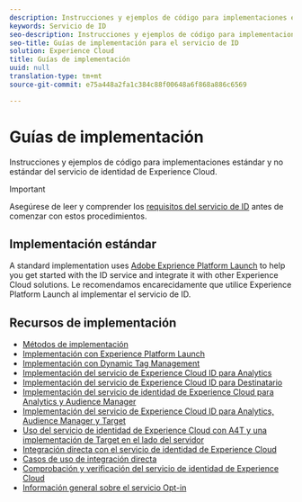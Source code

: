 ```yaml
---
description: Instrucciones y ejemplos de código para implementaciones estándar y no estándar del servicio de identidad de Experience Cloud.
keywords: Servicio de ID
seo-description: Instrucciones y ejemplos de código para implementaciones estándar y no estándar del servicio de identidad de Experience Cloud.
seo-title: Guías de implementación para el servicio de ID
solution: Experience Cloud
title: Guías de implementación
uuid: null
translation-type: tm+mt
source-git-commit: e75a448a2fa1c384c88f00648a6f868a886c6569

---
```



# Guías de implementación

Instrucciones y ejemplos de código para implementaciones estándar y no estándar del servicio de identidad de Experience Cloud.

>[!IMPORTANT]
>
>Asegúrese de leer y comprender los [requisitos del servicio de ID](../reference/requirements.md) antes de comenzar con estos procedimientos.

## Implementación estándar

A standard implementation uses [Adobe Exprience Platform Launch](https://docs.adobelaunch.com/) to help you get started with the ID service and integrate it with other Experience Cloud solutions. Le recomendamos encarecidamente que utilice Experience Platform Launch al implementar el servicio de ID.

## Recursos de implementación

* [Métodos de implementación](implementation-methods.md)
* [Implementación con Experience Platform Launch](ecid-implement-with-launch.md)
* [Implementación con Dynamic Tag Management](standard.md)
* [Implementación del servicio de Experience Cloud ID para Analytics](setup-analytics.md)
* [Implementación del servicio de Experience Cloud ID para Destinatario](setup-target.md)
* [Implementación del servicio de identidad de Experience Cloud para Analytics y Audience Manager](setup-aam-analytics.md)
* [Implementación del servicio de Experience Cloud ID para Analytics, Audience Manager y Target](setup-aam-analytics-target.md)
* [Uso del servicio de identidad de Experience Cloud con A4T y una implementación de Target en el lado del servidor](ecid-a4t-target.md)
* [Integración directa con el servicio de identidad de Experience Cloud](direct-integration.md)
* [Casos de uso de integración directa](direct-integration-examples.md)
* [Comprobación y verificación del servicio de identidad de Experience Cloud](test-verify.md)
* [Información general sobre el servicio Opt-in](opt-in-service/optin-overview.md)
